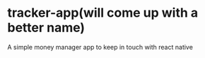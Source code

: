 # tracker-app(will come up with a better name)
A simple money manager app to keep in touch with react native
